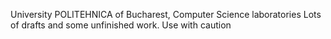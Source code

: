University POLITEHNICA of Bucharest, Computer Science laboratories
Lots of drafts and some unfinished work. Use with caution
